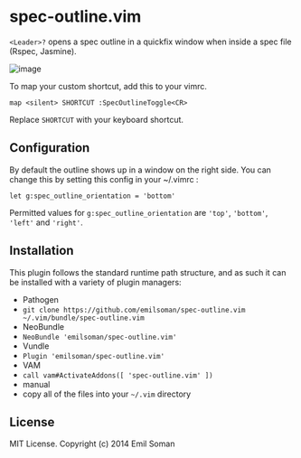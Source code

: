 spec-outline.vim
================

`<Leader>?` opens a spec outline in a quickfix window when inside a spec file
(Rspec, Jasmine).

![image](https://cloud.githubusercontent.com/assets/1707078/3491472/9ce4f452-0592-11e4-8be6-ade4e4ba0748.png)

To map your custom shortcut, add this to your vimrc.

    map <silent> SHORTCUT :SpecOutlineToggle<CR>

Replace `SHORTCUT` with your keyboard shortcut.

## Configuration

By default the outline shows up in a window on the right side. You can change
this by setting this config in your ~/.vimrc :

    let g:spec_outline_orientation = 'bottom'

Permitted values for `g:spec_outline_orientation` are `'top'`, `'bottom'`,
`'left'` and `'right'`.

## Installation

This plugin follows the standard runtime path structure, and as such it can be installed with a variety of plugin managers:

*  Pathogen
  *  `git clone https://github.com/emilsoman/spec-outline.vim ~/.vim/bundle/spec-outline.vim`
*  NeoBundle
  *  `NeoBundle 'emilsoman/spec-outline.vim'`
*  Vundle
  *  `Plugin 'emilsoman/spec-outline.vim'`
*  VAM
  *  `call vam#ActivateAddons([ 'spec-outline.vim' ])`
*  manual
  *  copy all of the files into your `~/.vim` directory


## License

MIT License. Copyright (c) 2014 Emil Soman
